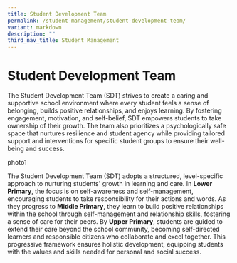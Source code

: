 ```yaml
---
title: Student Development Team
permalink: /student-management/student-development-team/
variant: markdown
description: ""
third_nav_title: Student Management
---
```

# **Student Development Team**

The Student Development Team (SDT) strives to create a caring and supportive school environment where every student feels a sense of belonging, builds positive relationships, and enjoys learning. By fostering engagement, motivation, and self-belief, SDT empowers students to take ownership of their growth. The team also prioritizes a psychologically safe space that nurtures resilience and student agency while providing tailored support and interventions for specific student groups to ensure their well-being and success.  

photo1

The Student Development Team (SDT) adopts a structured, level-specific approach to nurturing students' growth in learning and care. In **Lower Primary**, the focus is on self-awareness and self-management, encouraging students to take responsibility for their actions and words. As they progress to **Middle Primary**, they learn to build positive relationships within the school through self-management and relationship skills, fostering a sense of care for their peers. By **Upper Primary**, students are guided to extend their care beyond the school community, becoming self-directed learners and responsible citizens who collaborate and excel together. This progressive framework ensures holistic development, equipping students with the values and skills needed for personal and social success.

